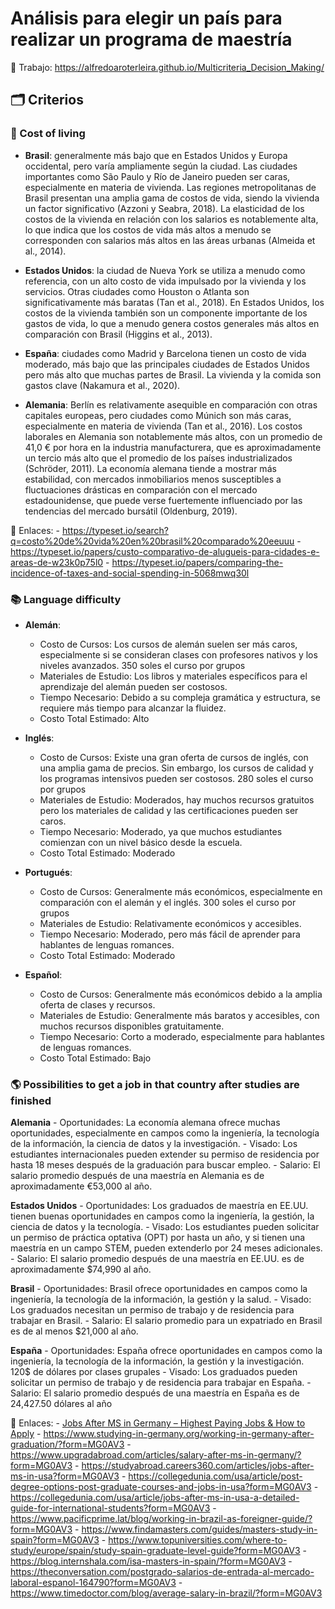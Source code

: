 # Análisis para elegir un país para realizar un programa de maestría
🔗 Trabajo: https://alfredoaroterleira.github.io/Multicriteria_Decision_Making/ 

## 🗂️ Criterios
### 🏡 Cost of living
- **Brasil**: generalmente más bajo que en Estados Unidos y Europa occidental, pero varía ampliamente según la ciudad. Las ciudades importantes como São Paulo y Río de Janeiro pueden ser caras, especialmente en materia de vivienda. Las regiones metropolitanas de Brasil presentan una amplia gama de costos de vida, siendo la vivienda un factor significativo (Azzoni y Seabra, 2018).  La elasticidad de los costos de la vivienda en relación con los salarios es notablemente alta, lo que indica que los costos de vida más altos a menudo se corresponden con salarios más altos en las áreas urbanas (Almeida et al., 2014).

- **Estados Unidos**: la ciudad de Nueva York se utiliza a menudo como referencia, con un alto costo de vida impulsado por la vivienda y los servicios. Otras ciudades como Houston o Atlanta son significativamente más baratas (Tan et al., 2018). En Estados Unidos, los costos de la vivienda también son un componente importante de los gastos de vida, lo que a menudo genera costos generales más altos en comparación con Brasil (Higgins et al., 2013).

- **España**: ciudades como Madrid y Barcelona tienen un costo de vida moderado, más bajo que las principales ciudades de Estados Unidos pero más alto que muchas partes de Brasil. La vivienda y la comida son gastos clave (Nakamura et al., 2020).

- **Alemania**: Berlín es relativamente asequible en comparación con otras capitales europeas, pero ciudades como Múnich son más caras, especialmente en materia de vivienda (Tan et al., 2016). Los costos laborales en Alemania son notablemente más altos, con un promedio de 41,0 € por hora en la industria manufacturera, que es aproximadamente un tercio más alto que el promedio de los países industrializados (Schröder, 2011). La economía alemana tiende a mostrar más estabilidad, con mercados inmobiliarios menos susceptibles a fluctuaciones drásticas en comparación con el mercado estadounidense, que puede verse fuertemente influenciado por las tendencias del mercado bursátil (Oldenburg, 2019).

🔗 Enlaces:
    - https://typeset.io/search?q=costo%20de%20vida%20en%20brasil%20comparado%20eeuuu 
    - https://typeset.io/papers/custo-comparativo-de-alugueis-para-cidades-e-areas-de-w23k0p75l0 
    - https://typeset.io/papers/comparing-the-incidence-of-taxes-and-social-spending-in-5068mwq30l 

### 📚 Language difficulty
- **Alemán**:
    - Costo de Cursos: Los cursos de alemán suelen ser más caros, especialmente si se consideran clases con profesores nativos y los niveles avanzados. 350 soles el curso por grupos
    - Materiales de Estudio: Los libros y materiales específicos para el aprendizaje del alemán pueden ser costosos.
    - Tiempo Necesario: Debido a su compleja gramática y estructura, se requiere más tiempo para alcanzar la fluidez.
    - Costo Total Estimado: Alto

- **Inglés**:
    - Costo de Cursos: Existe una gran oferta de cursos de inglés, con una amplia gama de precios. Sin embargo, los cursos de calidad y los programas intensivos pueden ser costosos. 280 soles el curso por grupos
    - Materiales de Estudio: Moderados, hay muchos recursos gratuitos pero los materiales de calidad y las certificaciones pueden ser caros.
    - Tiempo Necesario: Moderado, ya que muchos estudiantes comienzan con un nivel básico desde la escuela.
    - Costo Total Estimado: Moderado

- **Portugués**:
    - Costo de Cursos: Generalmente más económicos, especialmente en comparación con el alemán y el inglés. 300 soles el curso por grupos
    - Materiales de Estudio: Relativamente económicos y accesibles.
    - Tiempo Necesario: Moderado, pero más fácil de aprender para hablantes de lenguas romances.
    - Costo Total Estimado: Moderado

- **Español**:
    - Costo de Cursos: Generalmente más económicos debido a la amplia oferta de clases y recursos.
    - Materiales de Estudio: Generalmente más baratos y accesibles, con muchos recursos disponibles gratuitamente.
    - Tiempo Necesario: Corto a moderado, especialmente para hablantes de lenguas romances.
    - Costo Total Estimado: Bajo


### 🌎 Possibilities to get a job in that country after studies are finished
**Alemania**
    - Oportunidades: La economía alemana ofrece muchas oportunidades, especialmente en campos como la ingeniería, la tecnología de la información, la ciencia de datos y la investigación.
    - Visado: Los estudiantes internacionales pueden extender su permiso de residencia por hasta 18 meses después de la graduación para buscar empleo.
    - Salario: El salario promedio después de una maestría en Alemania es de aproximadamente €53,000 al año.

**Estados Unidos**
    - Oportunidades: Los graduados de maestría en EE.UU. tienen buenas oportunidades en campos como la ingeniería, la gestión, la ciencia de datos y la tecnología.
    - Visado: Los estudiantes pueden solicitar un permiso de práctica optativa (OPT) por hasta un año, y si tienen una maestría en un campo STEM, pueden extenderlo por 24 meses adicionales.
    - Salario: El salario promedio después de una maestría en EE.UU. es de aproximadamente $74,990 al año.

**Brasil**
    - Oportunidades: Brasil ofrece oportunidades en campos como la ingeniería, la tecnología de la información, la gestión y la salud.
    - Visado: Los graduados necesitan un permiso de trabajo y de residencia para trabajar en Brasil.
    - Salario: El salario promedio para un expatriado en Brasil es de al menos $21,000 al año.

**España**
    - Oportunidades: España ofrece oportunidades en campos como la ingeniería, la tecnología de la información, la gestión y la investigación. 120$ de dólares por clases grupales
    - Visado: Los graduados pueden solicitar un permiso de trabajo y de residencia para trabajar en España.
    - Salario: El salario promedio después de una maestría en España es de 24,427.50 dólares al año

🔗 Enlaces:
    - [Jobs After MS in Germany – Highest Paying Jobs & How to Apply](https://www.upgradabroad.com/articles/job-opportunities-after-ms-in-germany/?form=MG0AV3)
    - https://www.studying-in-germany.org/working-in-germany-after-graduation/?form=MG0AV3 
    - https://www.upgradabroad.com/articles/salary-after-ms-in-germany/?form=MG0AV3
    - https://studyabroad.careers360.com/articles/jobs-after-ms-in-usa?form=MG0AV3
    - https://collegedunia.com/usa/article/post-degree-options-post-graduate-courses-and-jobs-in-usa?form=MG0AV3
    - https://collegedunia.com/usa/article/jobs-after-ms-in-usa-a-detailed-guide-for-international-students?form=MG0AV3
    - https://www.pacificprime.lat/blog/working-in-brazil-as-foreigner-guide/?form=MG0AV3
    - https://www.findamasters.com/guides/masters-study-in-spain?form=MG0AV3
    - https://www.topuniversities.com/where-to-study/europe/spain/study-spain-graduate-level-guide?form=MG0AV3
    - https://blog.internshala.com/isa-masters-in-spain/?form=MG0AV3
    - https://theconversation.com/postgrado-salarios-de-entrada-al-mercado-laboral-espanol-164790?form=MG0AV3
    - https://www.timedoctor.com/blog/average-salary-in-brazil/?form=MG0AV3
